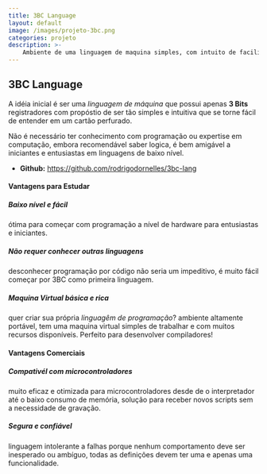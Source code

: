 ```yaml
---
title: 3BC Language
layout: default
image: /images/projeto-3bc.png
categories: projeto
description: >-
    Ambiente de uma linguagem de maquina simples, com intuito de facilitar o entendimento em cartões perfurados.
---
```


<section class="row">
<div class="col 12" markdown="1">

## 3BC Language ##
A idéia inicial é ser uma _linguagem de máquina_ que possui apenas **3 Bits** registradores com propóstio de ser tão simples e intuitiva que se torne fácil de entender em um cartão perfurado.

Não é necessário ter conhecimento com programação ou expertise em computação, embora recomendável saber logica, é bem amigável a iniciantes e entusiastas em linguagens de baixo nível.

* **Github:** <https://github.com/rodrigodornelles/3bc-lang>

</div>
</section>

<section class="row">
<div class="col m6" markdown="1">

#### Vantagens para Estudar ####

##### Baixo nível e fácil #####
ótima para começar com programação a nível de hardware para entusiastas e iniciantes.

##### Não requer conhecer outras linguagens ##### 
desconhecer programação por código não seria um impeditivo, é muito fácil começar por 3BC como primeira linguagem.

##### Maquina Virtual básica e rica ##### 
quer criar sua própria _linguagêm de programação_? ambiente altamente portável, tem uma maquina virtual simples de trabalhar e com muitos recursos disponíveis. Perfeito para desenvolver compiladores!

</div>
<div class="col m6" markdown="1">

#### Vantagens Comerciais ####

##### Compativél com microcontroladores #####
muito eficaz e otimizada para microcontroladores desde de o interpretador até o baixo consumo de memória, solução para receber novos scripts sem a necessidade de gravação.

##### Segura e confiável ##### 
linguagem intolerante a falhas porque nenhum comportamento deve ser inesperado ou ambíguo, todas as definições devem ter uma e apenas uma funcionalidade. 

</div>
</section>